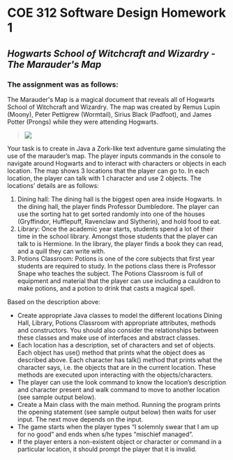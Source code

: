 # COE 312 Software Design Homework 1
## *Hogwarts School of Witchcraft and Wizardry - The Marauder's Map*
### The assignment was as follows:

The Marauder's Map is a magical document that reveals all of Hogwarts School of
Witchcraft and Wizardry. The map was created by Remus Lupin (Moony), Peter
Pettigrew (Wormtail), Sirius Black (Padfoot), and James Potter (Prongs) while they
were attending Hogwarts.
>![](https://images-na.ssl-images-amazon.com/images/I/81hXyIewnxL._AC_SY550_.jpg)

Your task is to create in Java a Zork-like text adventure game simulating the use of
the marauder’s map. The player inputs commands in the console to navigate around
Hogwarts and to interact with characters or objects in each location.
The map shows 3 locations that the player can go to. In each location, the player can talk with 1 character
and use 2 objects. The locations’ details are as follows:

1. Dining hall: The dining hall is the biggest open area inside Hogwarts. In the dining hall, the player
finds Professor Dumbledore. The player can use the sorting hat to get sorted randomly into one
of the houses (Gryffindor, Hufflepuff, Ravenclaw and Slytherin), and hold food to eat.
2. Library: Once the academic year starts, students spend a lot of their time in the school library.
Amongst those students that the player can talk to is Hermione. In the library, the player finds a
book they can read, and a quill they can write with.
3. Potions Classroom: Potions is one of the core subjects that first year students are required to
study. In the potions class there is Professor Snape who teaches the subject. The Potions Classroom
is full of equipment and material that the player can use including a cauldron to make potions, and
a potion to drink that casts a magical spell.

Based on the description above:
- Create appropriate Java classes to model the different locations Dining Hall, Library, Potions
Classroom with appropriate attributes, methods and constructors. You should also consider the
relationships between these classes and make use of interfaces and abstract classes.
- Each location has a description, set of characters and set of objects. Each object has use()
method that prints what the object does as described above. Each character has talk() method
that prints what the character says, i.e. the objects that are in the current location. These methods
are executed upon interacting with the objects/characters.
- The player can use the look command to know the location’s description and character present
and walk command to move to another location (see sample output below).
- Create a Main class with the main method. Running the program prints the opening statement
(see sample output below) then waits for user input. The next move depends on the input.
- The game starts when the player types “I solemnly swear that I am up for no good” and ends
when s/he types “mischief managed”.
- If the player enters a non-existent object or character or command in a particular location, it
should prompt the player that it is invalid.

